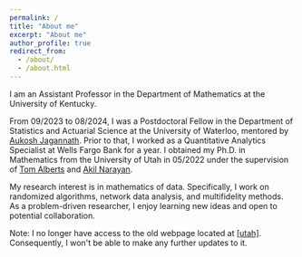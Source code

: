 ```yaml
---
permalink: /
title: "About me"
excerpt: "About me"
author_profile: true
redirect_from: 
  - /about/
  - /about.html
---
```

<p>
I am an Assistant Professor in the Department of Mathematics at the University of Kentucky. 
  
From 09/2023 to 08/2024, I was a Postdoctoral Fellow in the Department of Statistics and Actuarial Science at the University of Waterloo, mentored by <a href="https://aukosh.github.io/">Aukosh Jagannath</a>. Prior to that, I worked as a Quantitative Analytics Specialist at Wells Fargo Bank for a year. I obtained my Ph.D. in Mathematics from the University of Utah in 05/2022 under the supervision of <a href="https://www.math.utah.edu/~alberts/">Tom Alberts</a> and <a href="https://www.sci.utah.edu/~akil/index.html">Akil Narayan</a>.
</p>

<p>
My research interest is in mathematics of data. Specifically, I work on randomized algorithms, network data analysis, and multifidelity methods. As a problem-driven researcher, I enjoy learning new ideas and open to potential collaboration.  
</p>

<p>
Note: I no longer have access to the old webpage located at <a href="https://www.math.utah.edu/~yxu/">[utah]</a>. Consequently, I won't be able to make any further updates to it.
</p>

<p>




</p>


<p>

  
</p>


<p>


  
</p>




<script type='text/javascript' id='clustrmaps' src='//cdn.clustrmaps.com/map_v2.js?cl=080808&w=230&t=n&d=2oex5D8qKbBfWJUKlE7fKLMjNMnbSwuTVbAniKBUy8w&co=ffffff&cmo=3acc3a&cmn=ff5353&ct=808080'></script>
